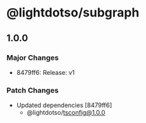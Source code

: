 # @lightdotso/subgraph

## 1.0.0

### Major Changes

- 8479ff6: Release: v1

### Patch Changes

- Updated dependencies [8479ff6]
  - @lightdotso/tsconfig@1.0.0
